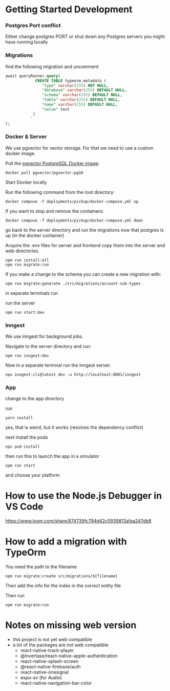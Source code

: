 # Getting Started Development

### Postgres Port conflict

Either change postgres PORT or shut down any Postgres servers you might have running locally

### Migrations

find the following migration and uncomment

```sql
await queryRunner.query(
`            CREATE TABLE typeorm_metadata (
                "type" varchar(255) NOT NULL,
                "database" varchar(255) DEFAULT NULL,
                "schema" varchar(255) DEFAULT NULL,
                "table" varchar(255) DEFAULT NULL,
                "name" varchar(255) DEFAULT NULL,
                "value" text
            )
           `
);
```

### Docker & Server

We use pgvector for vector storage. For that we need to use a custom docker image.

Pull the [pgvector PostgreSQL Docker image](https://hub.docker.com/r/pgvector/pgvector):

```
docker pull pgvector/pgvector:pg16
```

Start Docker locally

Run the following command from the root directory:

```console
docker compose -f deployments/pickup/docker-compose.yml up
```

If you want to stop and remove the containers:

```console
docker compose -f deployments/pickup/docker-compose.yml down
```

go back to the server directory and run the migrations now that postgres is up (in the docker container)

Acquire the .env files for server and frontend copy them into the server and web directories.

```console
npm run install:all
npm run migrate:run
```

If you make a change to the schema you can create a new migration with:

```console
npm run migrate:generate ./src/migrations/account-sub-types
```

in separate terminals run

run the server

```console
npm run start:dev
```

### Inngest

We use inngest for background jobs.

Navigate to the server directory and run:

```console
npm run inngest:dev
```

Now in a separate terminal run the inngest server:

```console
npx inngest-cli@latest dev -u http://localhost:8001/inngest
```

### App

change to the app directory

run

```console
yarn install
```

yes, that is weird, but it works (resolves the dependency conflict)

next install the pods

```console
npx pod-install
```

then run this to launch the app in a simulator

```console
npm run start
```

and choose your platform

# How to use the Node.js Debugger in VS Code

https://www.loom.com/share/874739fc794d42c0939813afaa247db8

# How to add a migration with TypeOrm

You need the path to the filename

```shell
npm run migrate:create src/migrations/${filename}
```

Then add the info for the index in the correct entity file

Then run

```shell
npm run migrate:run
```

# Notes on missing web version

-   this project is not yet web compatible
-   a lot of the packages are not web compatible
    -   react-native-track-player
    -   @invertase/react-native-apple-authentication
    -   react-native-splash-screen
    -   @react-native-firebase/auth
    -   react-native-onesignal
    -   expo-av (for Audio)
    -   react-native-navigation-bar-color
